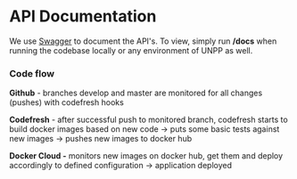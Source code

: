 # API Documentation

We use [Swagger](https://django-rest-swagger.readthedocs.io/en/latest/) to document the API's. To view, simply run **/docs** when running the codebase locally or any environment of UNPP as well.

### Code flow

**Github** - branches develop and master are monitored for all changes \(pushes\) with codefresh hooks

**Codefresh** - after successful push to monitored branch, codefresh starts to build docker images based on new code -&gt; puts some basic tests against new images -&gt; pushes new images to docker hub

**Docker Cloud -** monitors new images on docker hub, get them and deploy accordingly to defined configuration -&gt; application deployed



